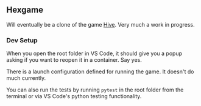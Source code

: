 ## Hexgame

Will eventually be a clone of the game [Hive](https://gen42.com/games/hive). Very much a work in progress.

### Dev Setup

When you open the root folder in VS Code, it should give you a popup asking if you want to reopen it in a container. Say yes.

There is a launch configuration defined for running the game. It doesn't do much currently.

You can also run the tests by running `pytest` in the root folder from the terminal or via VS Code's python testing functionality.